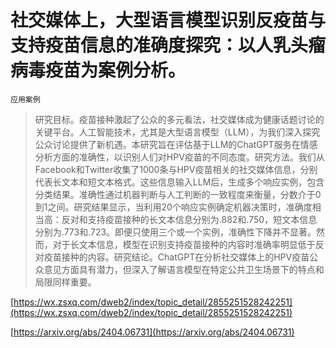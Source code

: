 # 社交媒体上，大型语言模型识别反疫苗与支持疫苗信息的准确度探究：以人乳头瘤病毒疫苗为案例分析。
`应用案例`
> 研究目标。疫苗接种激起了公众的多元看法，社交媒体成为健康话题讨论的关键平台。人工智能技术，尤其是大型语言模型（LLM），为我们深入探究公众讨论提供了新机遇。本研究旨在评估基于LLM的ChatGPT服务在情感分析方面的准确性，以识别人们对HPV疫苗的不同态度。研究方法。我们从Facebook和Twitter收集了1000条与HPV疫苗相关的社交媒体信息，分别代表长文本和短文本格式。这些信息输入LLM后，生成多个响应实例，包含分类结果。准确性通过机器判断与人工判断的一致程度来衡量，分数介于0到1之间。研究结果显示，当利用20个响应实例确定机器决策时，准确度相当高：反对和支持疫苗接种的长文本信息分别为.882和.750，短文本信息分别为.773和.723。即便只使用三个或一个实例，准确性下降并不显著。然而，对于长文本信息，模型在识别支持疫苗接种的内容时准确率明显低于反对疫苗接种的内容。研究结论。ChatGPT在分析社交媒体上的HPV疫苗公众意见方面具有潜力，但深入了解语言模型在特定公共卫生场景下的特点和局限同样重要。


[https://wx.zsxq.com/dweb2/index/topic_detail/2855251528242251](https://wx.zsxq.com/dweb2/index/topic_detail/2855251528242251)

[https://arxiv.org/abs/2404.06731](https://arxiv.org/abs/2404.06731)